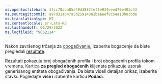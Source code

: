 ```yaml
---
ms.openlocfilehash: 3fcc70aca85a49d3882feffe934eeed70e403c43
ms.sourcegitcommit: a97d31a647a5d259140a1baaeef8c6ea10b8cbde
ms.translationtype: MT
ms.contentlocale: sr-Latn-RS
ms.lasthandoff: 06/29/2022
ms.locfileid: "9052114"
---
```

Nakon završenog trčanja za [obogaćivanje](../enrichment-hub.md#run-or-refresh-enrichments), izaberite bogaćenje da biste pregledali [rezultate](../enrichment-hub.md#view-enrichment-results). 

Rezultati pokazuju broj obogaćenih profila i broj obogaćenih profila tokom vremena. Kartica **za pregled obogaćenih** klijenata prikazuje uzorak generisanog entiteta obogaćivanja. Da biste videli detaljan prikaz, izaberite stavku Pogledajte **više i** izaberite karticu **Podaci**.
